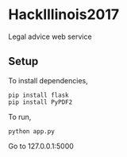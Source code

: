 # HackIllinois2017
Legal advice web service

## Setup
To install dependencies,
```
pip install flask
pip install PyPDF2
```
To run,
```
python app.py
```
Go to 127.0.0.1:5000